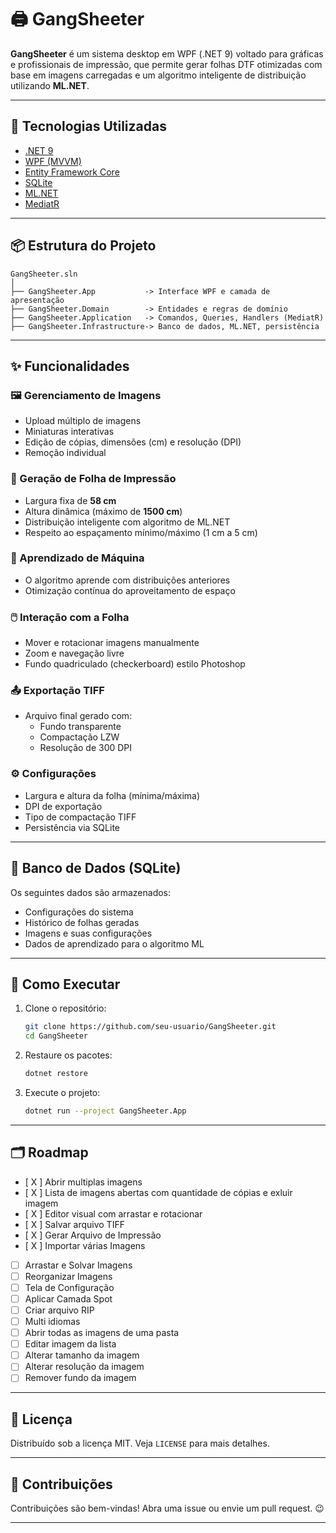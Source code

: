 
# 🖨️ GangSheeter

**GangSheeter** é um sistema desktop em WPF (.NET 9) voltado para gráficas e profissionais de impressão, que permite gerar folhas DTF otimizadas com base em imagens carregadas e um algoritmo inteligente de distribuição utilizando **ML.NET**.

---

## 🧰 Tecnologias Utilizadas

- [.NET 9](https://dotnet.microsoft.com/)
- [WPF (MVVM)](https://learn.microsoft.com/en-us/dotnet/desktop/wpf/)
- [Entity Framework Core](https://learn.microsoft.com/en-us/ef/)
- [SQLite](https://www.sqlite.org/index.html)
- [ML.NET](https://dotnet.microsoft.com/en-us/apps/machinelearning-ai/ml-dotnet)
- [MediatR](https://github.com/jbogard/MediatR)

---

## 📦 Estrutura do Projeto

```
GangSheeter.sln
│
├── GangSheeter.App           -> Interface WPF e camada de apresentação
├── GangSheeter.Domain        -> Entidades e regras de domínio
├── GangSheeter.Application   -> Comandos, Queries, Handlers (MediatR)
├── GangSheeter.Infrastructure-> Banco de dados, ML.NET, persistência
```

---

## ✨ Funcionalidades

### 🖼️ Gerenciamento de Imagens

- Upload múltiplo de imagens
- Miniaturas interativas
- Edição de cópias, dimensões (cm) e resolução (DPI)
- Remoção individual

### 📄 Geração de Folha de Impressão

- Largura fixa de **58 cm**
- Altura dinâmica (máximo de **1500 cm**)
- Distribuição inteligente com algoritmo de ML.NET
- Respeito ao espaçamento mínimo/máximo (1 cm a 5 cm)

### 🧠 Aprendizado de Máquina

- O algoritmo aprende com distribuições anteriores
- Otimização contínua do aproveitamento de espaço

### 🖱️ Interação com a Folha

- Mover e rotacionar imagens manualmente
- Zoom e navegação livre
- Fundo quadriculado (checkerboard) estilo Photoshop

### 📤 Exportação TIFF

- Arquivo final gerado com:
  - Fundo transparente
  - Compactação LZW
  - Resolução de 300 DPI

### ⚙️ Configurações

- Largura e altura da folha (mínima/máxima)
- DPI de exportação
- Tipo de compactação TIFF
- Persistência via SQLite

---

## 💾 Banco de Dados (SQLite)

Os seguintes dados são armazenados:

- Configurações do sistema
- Histórico de folhas geradas
- Imagens e suas configurações
- Dados de aprendizado para o algoritmo ML

---

## 🚀 Como Executar

1. Clone o repositório:

   ```bash
   git clone https://github.com/seu-usuario/GangSheeter.git
   cd GangSheeter
   ```

2. Restaure os pacotes:

   ```bash
   dotnet restore
   ```

3. Execute o projeto:

   ```bash
   dotnet run --project GangSheeter.App
   ```

---

## 🗂️ Roadmap

- [ X ] Abrir multiplas imagens
- [ X ] Lista de imagens abertas com quantidade de cópias e exluir imagem
- [ X ] Editor visual com arrastar e rotacionar
- [ X ] Salvar arquivo TIFF
- [ X ] Gerar Arquivo de Impressão
- [ X ] Importar várias Imagens
- [ ] Arrastar e Solvar Imagens
- [ ] Reorganizar Imagens
- [ ] Tela de Configuração
- [ ] Aplicar Camada Spot
- [ ] Criar arquivo RIP
- [ ] Multi idiomas
- [ ] Abrir todas as imagens de uma pasta
- [ ] Editar imagem da lista
- [ ] Alterar tamanho da imagem
- [ ] Alterar resolução da imagem
- [ ] Remover fundo da imagem

---

## 📃 Licença

Distribuído sob a licença MIT. Veja `LICENSE` para mais detalhes.

---

## 🙌 Contribuições

Contribuições são bem-vindas! Abra uma issue ou envie um pull request. 😉

---
